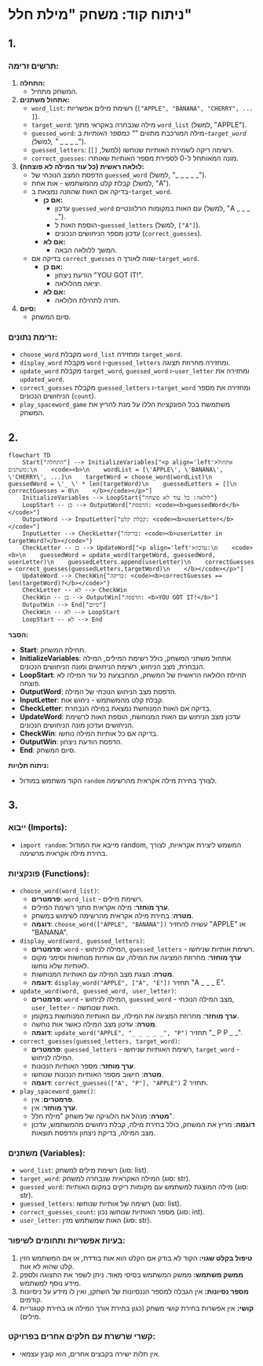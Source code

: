 # ניתוח קוד: משחק "מילת חלל"

## 1. <algorithm>

### תרשים זרימה:
1.  **התחלה:**
    -   המשחק מתחיל.
2.  **אתחול משתנים:**
    -   `word_list`: רשימת מילים אפשריות (`["APPLE", "BANANA", "CHERRY", ... ]`).
    -   `target_word`: מילה שנבחרה באקראי מתוך `word_list` (למשל, "APPLE").
    -   `guessed_word`: מילה המורכבת מתווים "_" כמספר האותיות ב-`target_word` (למשל, "_ _ _ _ _").
    -   `guessed_letters`: רשימה ריקה לשמירת האותיות שנוחשו (למשל, `[]`).
    -   `correct_guesses`: מונה המאותחל ל-0 לספירת מספר האותיות שאותרו.
3.  **לולאה ראשית (כל עוד המילה לא פוצחה):**
    -   הדפסת המצב הנוכחי של `guessed_word` (למשל, "_ _ _ _ _").
    -   קבלת קלט מהמשתמש - אות אחת (למשל, "A").
    -   בדיקה אם האות שהוזנה נמצאת ב-`target_word`.
        -   **אם כן:**
            -   עדכון `guessed_word` עם האות במקומות הרלוונטיים (למשל, "A _ _ _ _").
            -   הוספת האות ל-`guessed_letters` (למשל, `["A"]`).
            -   עדכון מספר הניחושים הנכונים (`correct_guesses`).
        -   **אם לא:**
            -   המשך ללולאה הבאה.
    -   בדיקה אם `correct_guesses` שווה לאורך ה-`target_word`.
        -   **אם כן:**
            -   הודעת ניצחון "YOU GOT IT!".
            -   יציאה מהלולאה.
        -   **אם לא:**
            -   חזרה לתחילת הלולאה.
4.  **סיום:**
    -   סיום המשחק.

### זרימת נתונים:
-   `choose_word` מקבלת `word_list` ומחזירה `target_word`.
-   `display_word` מקבלת `word` ו-`guessed_letters` ומחזירה מחרוזת תצוגה.
-   `update_word` מקבלת `target_word`, `guessed_word` ו-`user_letter` ומחזירה את `updated_word`.
-   `correct_guesses` מקבלת `guessed_letters` ו-`target_word` ומחזירה את מספר הניחושים הנכונים (`count`).
-   `play_spaceword_game` משתמשת בכל הפונקציות הללו על מנת להריץ את המשחק.

## 2. <mermaid>

```mermaid
flowchart TD
    Start["התחלה"] --> InitializeVariables["<p align='left'>אתחול משתנים:\n    <code><b>\n    wordList = [\'APPLE\', \'BANANA\', \'CHERRY\', ...]\n    targetWord = choose_word(wordList)\n    guessedWord = \'_ \' * len(targetWord)\n    guessedLetters = []\n    correctGuesses = 0\n    </b></code></p>"]
    InitializeVariables --> LoopStart{"לולאה: כל עוד לא פוצחה"}
    LoopStart -- כן --> OutputWord["הדפסת: <code><b>guessedWord</b></code>"]
    OutputWord --> InputLetter["קבלת קלט: <code><b>userLetter</b></code>"]
    InputLetter --> CheckLetter{"בדיקה: <code><b>userLetter in targetWord?</b></code>"}
    CheckLetter -- כן --> UpdateWord["<p align='left'>עדכון:\n    <code><b>\n    guessedWord = update_word(targetWord, guessedWord, userLetter)\n    guessedLetters.append(userLetter)\n    correctGuesses = correct_guesses(guessedLetters,targetWord)\n    </b></code></p>"]
    UpdateWord --> CheckWin{"בדיקה: <code><b>correctGuesses == len(targetWord)?</b></code>"}
    CheckLetter -- לא --> CheckWin
    CheckWin -- כן --> OutputWin["הדפסה: <b>YOU GOT IT!</b>"]
    OutputWin --> End["סיום"]
    CheckWin -- לא --> LoopStart
    LoopStart -- לא --> End

```

**הסבר:**
-   **Start**: תחילת המשחק.
-   **InitializeVariables**: אתחול משתני המשחק, כולל רשימת המילים, המילה הנבחרת, מצב הניחוש, רשימת הניחושים ומונה הניחושים הנכונים.
-   **LoopStart**: תחילת הלולאה הראשית של המשחק, המתבצעת כל עוד המילה לא פוצחה.
-   **OutputWord**: הדפסת מצב הניחוש הנוכחי של המילה.
-   **InputLetter**: קבלת קלט מהמשתמש - ניחוש אות.
-   **CheckLetter**: בדיקה אם האות המנוחשת נמצאת במילה הנבחרת.
-   **UpdateWord**: עדכון מצב הניחוש עם האות המנוחשת, הוספת האות לרשימת הניחושים ועדכון מונה הניחושים הנכונים.
-  **CheckWin**: בדיקה אם כל אותיות המילה נוחשו.
-   **OutputWin**: הדפסת הודעת ניצחון.
-   **End**: סיום המשחק.

**ניתוח תלויות:**
-   הקוד משתמש במודול `random` לצורך בחירת מילה אקראית מהרשימה.

## 3. <explanation>

### ייבוא (Imports):
-   `import random`: מייבא את המודול random, המשמש ליצירת אקראיות, לצורך בחירת מילה אקראית מרשימה.

### פונקציות (Functions):
-   `choose_word(word_list)`:
    -   **פרמטרים**: `word_list` - רשימת מילים.
    -   **ערך מוחזר**: מילה אקראית מתוך רשימת המילים.
    -   **מטרה**: בחירת מילה אקראית מהרשימה לשימוש במשחק.
    -   **דוגמה**: `choose_word(["APPLE", "BANANA"])` עשויה להחזיר "APPLE" או "BANANA".
-   `display_word(word, guessed_letters)`:
     -  **פרמטרים**: `word` - המילה לניחוש, `guessed_letters` - רשימת אותיות שניחשו.
     -  **ערך מוחזר**: מחרוזת המציגה את המילה, עם אותיות מנוחשות וסימני מקום לאותיות שלא נוחשו.
     -  **מטרה**: הצגת מצב המילה עם האותיות המנוחשות.
     -  **דוגמה**: `display_word("APPLE", ["A", "E"])` תחזיר "A _ _ _ E".
-   `update_word(word, guessed_word, user_letter)`:
    -   **פרמטרים**: `word` - המילה לניחוש, `guessed_word` - מצב המילה הנוכחי, `user_letter` - האות שנוחשה.
    -   **ערך מוחזר**: מחרוזת המציגה את המילה, עם האותיות המנוחשות במקומן.
    -   **מטרה**: עדכון מצב המילה כאשר אות נוחשה.
    -   **דוגמה**: `update_word("APPLE", "_ _ _ _ _", "P")` תחזיר "_ P P _ _".
-   `correct_guesses(guessed_letters, target_word)`:
    -   **פרמטרים**: `guessed_letters` - רשימת האותיות שניחשו, `target_word` - המילה לניחוש.
    -   **ערך מוחזר**: מספר האותיות הנכונות.
    -   **מטרה**: חישוב מספר האותיות הנכונות שנוחשו.
    -   **דוגמה**: `correct_guesses(["A", "P"], "APPLE")` תחזיר 2.
-   `play_spaceword_game()`:
    -   **פרמטרים**: אין.
    -   **ערך מוחזר**: אין.
    -   **מטרה**: מנהל את הלוגיקה של משחק "מילת חלל".
    -   **דוגמה**: מריץ את המשחק, כולל בחירת מילה, קבלת ניחושים מהמשתמש, עדכון מצב המילה, בדיקת ניצחון והדפסת תוצאות.

### משתנים (Variables):
-   `word_list`: רשימת מילים למשחק (סוג: list).
-   `target_word`: המילה האקראית שנבחרה למשחק (סוג: str).
-  `guessed_word`: מילה המוצגת למשתמש עם מקומות ריקים במקום האותיות (סוג: str).
-   `guessed_letters`: רשימה של אותיות שנוחשו (סוג: list).
-   `correct_guesses_count`: מספר האותיות שנוחשו נכון (סוג: int).
-   `user_letter`: האות שמשתמש מזין (סוג: str).

### בעיות אפשריות ותחומים לשיפור:
1.  **טיפול בקלט שגוי:** הקוד לא בודק אם הקלט הוא אות בודדת, או אם המשתמש הזין קלט שהוא לא אות.
2.  **ממשק משתמש:** ממשק המשתמש בסיסי מאוד. ניתן לשפר את התצוגה ולספק מידע נוסף למשתמש.
3.  **מספר נסיונות:** אין הגבלה למספר הננסיונות של השחקן, ואין לו מידע על ניסיונות קודמים.
4.  **קושי:** אין אפשרות בחירת קושי משחק (כגון בחירת אורך המילה או בחירת קטגוריית מילים).

### קשרי שרשרת עם חלקים אחרים בפרויקט:
-   אין תלות ישירה בקבצים אחרים, הוא קובץ עצמאי.